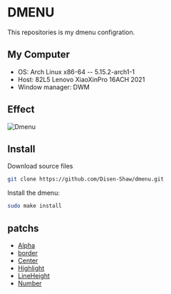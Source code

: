 # DMENU

This repositories is my dmenu configration.

## My Computer

+ OS: Arch Linux x86-64 -- 5.15.2-arch1-1
+ Host: 82L5 Lenovo XiaoXinPro 16ACH 2021
+ Window manager: DWM

## Effect

![Dmenu](https://tools.suckless.org/dmenu/patches/border/dmenu_border.png)

## Install

Download source files

```sh
git clone https://github.com/Disen-Shaw/dmenu.git
```

Install the dmenu:

```sh
sudo make install
```

## patchs

+ [Alpha](https://tools.suckless.org/dmenu/)
+ [border](https://tools.suckless.org/dmenu/patches/border/)
+ [Center](https://tools.suckless.org/dmenu/patches/center/)
+ [Highlight](https://tools.suckless.org/dmenu/patches/highlight/)
+ [LineHeight](https://tools.suckless.org/dmenu/patches/line-height/)
+ [Number](https://tools.suckless.org/dmenu/patches/numbers/)
